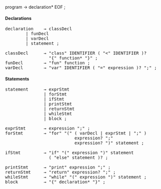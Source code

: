 
program        → declaration* EOF ;

#### Declarations

<pre>
declaration    → classDecl   
		| funDecl   
  		| varDecl   
		| statement ;

classDecl      → "class" IDENTIFIER ( "<" IDENTIFIER )?   
                 "{" function* "}" ;   
funDecl        → "fun" function ;   
varDecl        → "var" IDENTIFIER ( "=" expression )? ";" ;   
</pre>

#### Statements

<pre>
statement      → exprStmt
               | forStmt
               | ifStmt
               | printStmt
               | returnStmt
               | whileStmt
               | block ;

exprStmt       → expression ";" ;
forStmt        → "for" "(" ( varDecl | exprStmt | ";" )
                           expression? ";"
                           expression? ")" statement ;
	
ifStmt         → "if" "(" expression ")" statement
                 ( "else" statement )? ;
	
printStmt      → "print" expression ";" ;
returnStmt     → "return" expression? ";" ;
whileStmt      → "while" "(" expression ")" statement ;
block          → "{" declaration* "}" ;
</pre>
